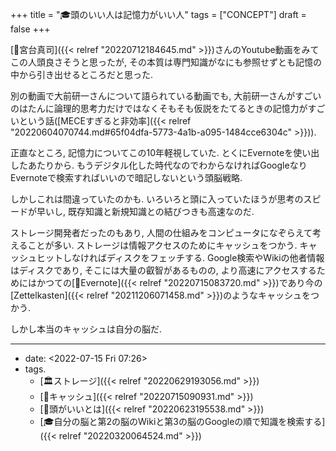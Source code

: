 +++
title = "🎓頭のいい人は記憶力がいい人"
tags = ["CONCEPT"]
draft = false
+++

[👨宮台真司]({{< relref "20220712184645.md" >}})さんのYoutube動画をみてこの人頭良さそうと思ったが, その本質は専門知識がなにも参照せずとも記憶の中から引き出せるところだと思った.

別の動画で大前研一さんについて語られている動画でも, 大前研一さんがすごいのはたんに論理的思考力だけではなくそもそも仮説をたてるときの記憶力がすごいという話([MECEすぎると非効率]({{< relref "20220604070744.md#65f04dfa-5773-4a1b-a095-1484cce6304c" >}})).

正直なところ, 記憶力についてこの10年軽視していた. とくにEvernoteを使い出したあたりから. もうデジタル化した時代なのでわからなければGoogleなりEvernoteで検索すればいいので暗記しないという頭脳戦略.

しかしこれは間違っていたのかも. いろいろと頭に入っていたほうが思考のスピードが早いし, 既存知識と新規知識との結びつきも高速なのだ.

ストレージ開発者だったのもあり, 人間の仕組みをコンピュータになぞらえて考えることが多い. ストレージは情報アクセスのためにキャッシュをつかう. キャッシュヒットしなければディスクをフェッチする. Google検索やWikiの他者情報はディスクであり, そこには大量の叡智があるものの, より高速にアクセスするためにはかつての[🔖Evernote]({{< relref "20220715083720.md" >}})であり今の[Zettelkasten]({{< relref "20211206071458.md" >}})のようなキャッシュをつかう.

しかし本当のキャッシュは自分の脳だ.

---

-   date: <span class="timestamp-wrapper"><span class="timestamp">&lt;2022-07-15 Fri 07:26&gt;</span></span>
-   tags.
    -   [🏛ストレージ]({{< relref "20220629193056.md" >}})
    -   [📝キャッシュ]({{< relref "20220715090931.md" >}})
    -   [🤔頭がいいとは]({{< relref "20220623195538.md" >}})
    -   [🎓自分の脳と第2の脳のWikiと第3の脳のGoogleの順で知識を検索する]({{< relref "20220320064524.md" >}})
